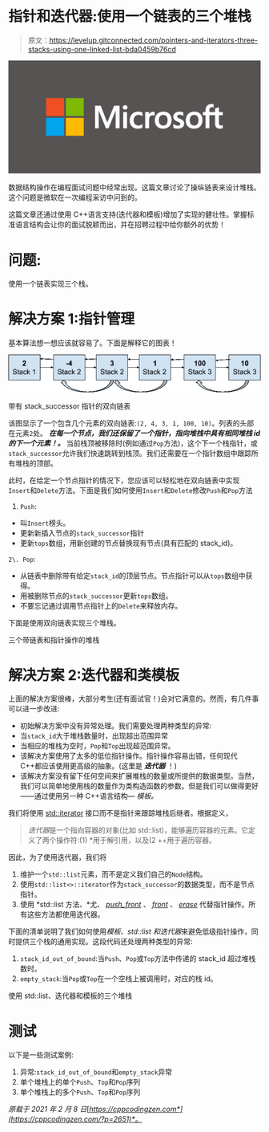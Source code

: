 # 指针和迭代器:使用一个链表的三个堆栈

> 原文：<https://levelup.gitconnected.com/pointers-and-iterators-three-stacks-using-one-linked-list-bda0459b76cd>

![](img/8c436c40741e8c3131fa292458befb22.png)

数据结构操作在编程面试问题中经常出现。这篇文章讨论了操纵链表来设计堆栈。这个问题是微软在一次编程采访中问到的。

这篇文章还通过使用 C++语言支持(迭代器和模板)增加了实现的健壮性。掌握标准语言结构会让你的面试脱颖而出，并在招聘过程中给你额外的优势！

# 问题:

使用一个链表实现三个栈。

# 解决方案 1:指针管理

基本算法想一想应该就容易了。下面是解释它的图表！

![](img/0ccfb9055cf27dc4b72a3aa2e4e5aa7e.png)

带有 stack_successor 指针的双向链表

该图显示了一个包含几个元素的双向链表:`(2, 4, 3, 1, 100, 10)`。列表的头部在元素`2`处。 ***在每一个节点，我们还保留了一个指针，指向堆栈中具有相同堆栈 id 的下一个元素！。*** 当前栈顶被移除时(例如通过`Pop`方法)，这个下一个栈指针，或`stack_successor`允许我们快速跳转到栈顶。我们还需要在一个指针数组中跟踪所有堆栈的顶部。

此时，在给定一个节点指针的情况下，您应该可以轻松地在双向链表中实现`Insert`和`Delete`方法。下面是我们如何使用`Insert`和`Delete`修改`Push`和`Pop`方法

1.  `Push`:

*   叫`Insert`榜头。
*   更新新插入节点的`stack_successor`指针
*   更新`tops`数组，用新创建的节点替换现有节点(具有匹配的 stack_id)。

`2\. Pop`:

*   从链表中删除带有给定`stack_id`的顶层节点。节点指针可以从`tops`数组中获得。
*   用被删除节点的`stack_successor`更新`tops`数组。
*   不要忘记通过调用节点指针上的`Delete`来释放内存。

下面是使用双向链表实现三个堆栈。

三个带链表和指针操作的堆栈

# 解决方案 2:迭代器和类模板

上面的解决方案很棒，大部分考生(还有面试官！)会对它满意的。然而，有几件事可以进一步改进:

*   初始解决方案中没有异常处理。我们需要处理两种类型的异常:
*   当`stack_id`大于堆栈数量时，出现超出范围异常
*   当相应的堆栈为空时，`Pop`和`Top`出现超范围异常。
*   该解决方案使用了太多的低位指针操作。指针操作容易出错，任何现代 C++都应该使用更高级的抽象。(这里是 ***迭代器*** ！)
*   该解决方案没有留下任何空间来扩展堆栈的数量或所提供的数据类型。当然，我们可以简单地使用栈的数量作为类构造函数的参数。但是我们可以做得更好——通过使用另一种 C++语言结构— *模板。*

我们将使用 [std::iterator](https://www.cplusplus.com/reference/iterator/) 接口而不是指针来跟踪堆栈后继者。根据定义，

> *迭代器*是一个指向容器的对象(比如 std::list)，能够遍历容器的元素。它定义了两个操作符:(1) *用于解引用，以及(2 ++用于遍历容器。

因此，为了使用迭代器，我们将

1.  维护一个`std::list`元素，而不是定义我们自己的`Node`结构。
2.  使用`std::list<>::iterator`作为`stack_successor`的数据类型，而不是节点指针。
3.  使用 *std::list 方法、*尤、 [*push_front*](https://en.cppreference.com/w/cpp/container/list/push_front) 、 [*front*](http://front) 、 [*erase*](https://en.cppreference.com/w/cpp/container/list/erase) 代替指针操作。所有这些方法都使用迭代器。

下面的清单说明了我们如何使用*模板、std::list 和迭代器*来避免低级指针操作，同时提供三个栈的通用实现。这段代码还处理两种类型的异常:

1.  `stack_id_out_of_bound`:当`Push`、`Pop`或`Top`方法中传递的 stack_id 超过堆栈数时。
2.  `empty_stack`:当`Pop`或`Top`在一个空栈上被调用时，对应的栈 id。

使用 std::list、迭代器和模板的三个堆栈

# 测试

以下是一些测试案例:

1.  异常:`stack_id_out_of_bound`和`empty_stack`异常
2.  单个堆栈上的单个`Push`、`Top`和`Pop`序列
3.  单个堆栈上的多个`Push`、`Top`和`Pop`序列

*原载于 2021 年 2 月 8 日*[*https://cppcodingzen.com*](https://cppcodingzen.com/?p=2651)*。*